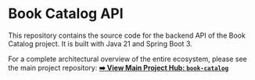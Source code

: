 # Book Catalog API

This repository contains the source code for the backend API of the Book Catalog project. It is built with Java 21 and Spring Boot 3.

For a complete architectural overview of the entire ecosystem, please see the main project repository:
**[➡️ View Main Project Hub: `book-catalog`](https://github.com/DanLearnings/book-catalog)**
